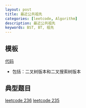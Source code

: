 ```yaml
---
layout: post
title: 最近公共祖先
categories: [leetcode, Algorithm]
description: 最近公共祖先
keywords: BST, BT, 祖先
---
```



## 模板
[代码](https://github.com/joeyzyz/leetcode-template/blob/main/data_structure/LCA.py)
- 包括：二叉树版本和二叉搜索树版本



## 典型题目
[leetcode 236](https://leetcode-cn.com/problems/lowest-common-ancestor-of-a-binary-tree/)
[leetcode 235](https://leetcode-cn.com/problems/lowest-common-ancestor-of-a-binary-search-tree/)


